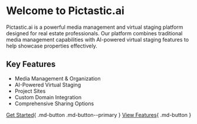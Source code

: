 # Welcome to Pictastic.ai

Pictastic.ai is a powerful media management and virtual staging platform designed for real estate professionals. Our platform combines traditional media management capabilities with AI-powered virtual staging features to help showcase properties effectively.

## Key Features

- Media Management & Organization
- AI-Powered Virtual Staging
- Project Sites
- Custom Domain Integration
- Comprehensive Sharing Options

[Get Started](getting-started/quickstart.md){ .md-button .md-button--primary }
[View Features](features/media-management.md){ .md-button }
